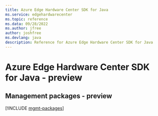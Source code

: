 ```yaml
---
title: Azure Edge Hardware Center SDK for Java
ms.service: edgehardwarecenter
ms.topic: reference
ms.data: 09/28/2022
ms.author: jfree
author: joshfree
ms.devlang: java
description: Reference for Azure Edge Hardware Center SDK for Java
---
```

# Azure Edge Hardware Center SDK for Java - preview

## Management packages - preview
[!INCLUDE [mgmt-packages](edge-hardware-center-mgmt-index.md)]